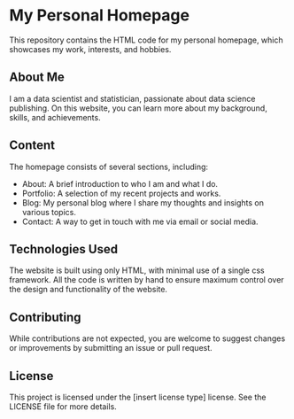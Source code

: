 # My Personal Homepage

This repository contains the HTML code for my personal homepage, which showcases my work, interests, and hobbies.

## About Me

I am a data scientist and statistician, passionate about data science publishing. On this website, you can learn more about my background, skills, and achievements.

## Content

The homepage consists of several sections, including:

- About: A brief introduction to who I am and what I do.
- Portfolio: A selection of my recent projects and works.
- Blog: My personal blog where I share my thoughts and insights on various topics.
- Contact: A way to get in touch with me via email or social media.

## Technologies Used

The website is built using only HTML, with minimal use of a single css framework. All the code is written by hand to ensure maximum control over the design and functionality of the website.

## Contributing

While contributions are not expected, you are welcome to suggest changes or improvements by submitting an issue or pull request.

## License

This project is licensed under the [insert license type] license. See the LICENSE file for more details.

